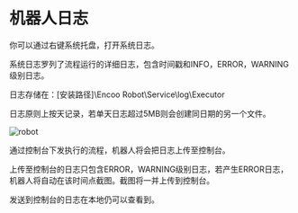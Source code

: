 # 机器人日志

你可以通过右键系统托盘，打开系统日志。

系统日志罗列了流程运行的详细日志，包含时间戳和INFO，ERROR，WARNING级别日志。

日志存储在：[安装路径]\Encoo Robot\Service\log\Executor

日志原则上按天记录，若单天日志超过5MB则会创建同日期的另一个文件。

![robot](https://docimages.blob.core.chinacloudapi.cn/images/Robot/robotlog.png)

通过控制台下发执行的流程，机器人将会把日志上传至控制台。

上传至控制台的日志只包含ERROR，WARNING级别日志，若产生ERROR日志，机器人将自动在该时间点截图。截图将一并上传到控制台。

发送到控制台的日志在本地仍可以查看到。